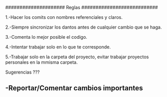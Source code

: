 ##################### Reglas ###########################

1.-Hacer los comits con nombres referenciales y claros.

2.-Siempre sincronizar los dantos antes de cualquier cambio que se haga.

3.-Comenta lo mejor posible el codigo.

4.-Intentar trabajar solo en lo que te corresponde.

5.-Trabajar solo en la carpeta del proyecto, evitar trabajar proyectos personales en la mmisma carpeta. 


Sugerencias ??? 

-Reportar/Comentar cambios importantes
-
